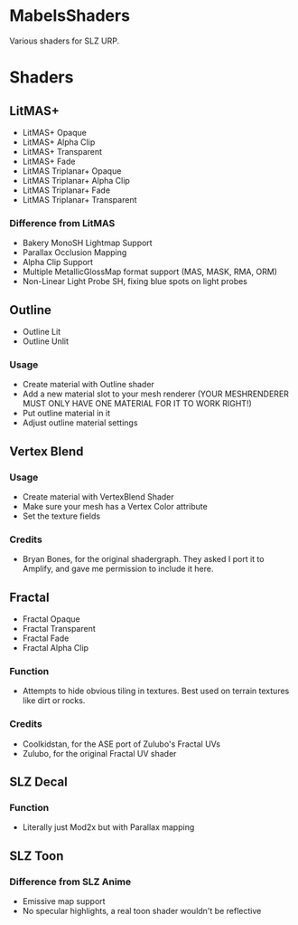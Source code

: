 # MabelsShaders
 Various shaders for SLZ URP.

# Shaders
## LitMAS+
* LitMAS+ Opaque
* LitMAS+ Alpha Clip
* LitMAS+ Transparent
* LitMAS+ Fade
* LitMAS Triplanar+ Opaque
* LitMAS Triplanar+ Alpha Clip
* LitMAS Triplanar+ Fade
* LitMAS Triplanar+ Transparent 
### Difference from LitMAS
* Bakery MonoSH Lightmap Support
* Parallax Occlusion Mapping
* Alpha Clip Support
* Multiple MetallicGlossMap format support (MAS, MASK, RMA, ORM)
* Non-Linear Light Probe SH, fixing blue spots on light probes

## Outline
* Outline Lit
* Outline Unlit
### Usage
* Create material with Outline shader
* Add a new material slot to your mesh renderer (YOUR MESHRENDERER MUST ONLY HAVE ONE MATERIAL FOR IT TO WORK RIGHT!)
* Put outline material in it
* Adjust outline material settings

## Vertex Blend
### Usage
* Create material with VertexBlend Shader
* Make sure your mesh has a Vertex Color attribute
* Set the texture fields
### Credits
* Bryan Bones, for the original shadergraph. They asked I port it to Amplify, and gave me permission to include it here.

## Fractal
* Fractal Opaque
* Fractal Transparent
* Fractal Fade
* Fractal Alpha Clip
### Function
* Attempts to hide obvious tiling in textures. Best used on terrain textures like dirt or rocks.
### Credits
* Coolkidstan, for the ASE port of Zulubo's Fractal UVs
* Zulubo, for the original Fractal UV shader

## SLZ Decal
### Function
* Literally just Mod2x but with Parallax mapping

## SLZ Toon
### Difference from SLZ Anime
* Emissive map support
* No specular highlights, a real toon shader wouldn't be reflective